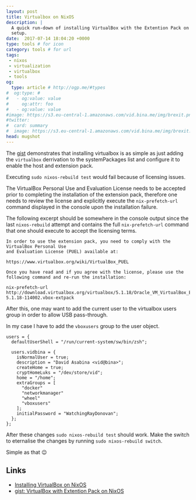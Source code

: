 ```yaml
---
layout: post
title: Virtualbox on NixOS
description: |
  A quick run-down of installing VirtualBox with the Extention Pack on a NixOS
  setup.
date:  2017-07-14 18:04:20 +0000
type: tools # for icon
category: tools # for url
tags:
 - nixos
 - virtualization
 - virtualbox
 - tools
og:
  type: article # http://ogp.me/#types
#  og:type: # 
#   - og:value: value
#     og:attr: foo
#   - og:value: value
#image: https://s3.eu-central-1.amazonaws.com/vid.bina.me/img/brexit.png
#twitter:
#  card: summary
#  image: https://s3.eu-central-1.amazonaws.com/vid.bina.me/img/brexit.png
head: mugshot
---
```


The [gist](https://gist.github.com/vidbina/7bfa3f6a1621e86c5f14e833d40ae402)
demonstrates that installing virtualbox is as simple as just adding the
`virtualbox` derrivation to the systemPackages list and configure it to enable
the host and extension pack.


<div class="item">
  <script src="https://gist.github.com/vidbina/7bfa3f6a1621e86c5f14e833d40ae402.js"></script>
</div>

Executing `sudo nixos-rebuild test` would fail because of licensing issues.

The VirtualBox Personal Use and Evaluation License needs to be accepted prior
to completing the installation of the extension pack, therefore one needs to
review the license and explicitly execute the `nix-prefetch-url` command
displayed in the console upon the installation failure.

The following excerpt should be somewhere in the console output since the last
`nixos-rebuild` attempt and contains the full `nix-prefetch-url` command that
one should execute to accept the licensing terms.

```
In order to use the extension pack, you need to comply with the VirtualBox Personal Use
and Evaluation License (PUEL) available at:

https://www.virtualbox.org/wiki/VirtualBox_PUEL

Once you have read and if you agree with the license, please use the
following command and re-run the installation:

nix-prefetch-url http://download.virtualbox.org/virtualbox/5.1.18/Oracle_VM_VirtualBox_Extension_Pack-5.1.18-114002.vbox-extpack

```

After this, one may want to add the current user to the virtualbox users
group in order to allow USB pass-through.

In my case I have to add the `vboxusers` group to the user object.

```
users = {
  defaultUserShell = "/run/current-system/sw/bin/zsh";

  users.vidbina = {
    isNormalUser = true;
    description = "David Asabina <vid@bina>";
    createHome = true;
    cryptHomeLuks = "/dev/store/vid";
    home = "/home";
    extraGroups = [
      "docker"
      "networkmanager"
      "wheel"
      "vboxusers"
    ];
    initialPassword = "WatchingRayDonovan";
  };
};
```

After these changes `sudo nixos-rebuild test` should work. Make the switch to
eternalise the changes by running `sudo nixos-rebuild switch`.

Simple as that :wink:

## Links

- [Installing VirtualBox on NixOS](https://github.com/deepfire/nixos-wiki/blob/master/Installing%20VirtualBox%20on%20NixOS.page)
- [gist: VirtualBox with Extention Pack on NixOS](https://gist.github.com/vidbina/7bfa3f6a1621e86c5f14e833d40ae402)
